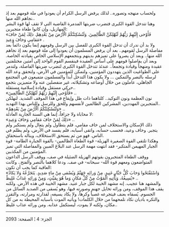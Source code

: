 ------------------------------------------------------------------------

ولحساب منهجه وتصوره.. لذلك يرفض الرسل الكرام أن يعودوا في ملة قومهم بعد
إذ نجاهم الله منها..  
وهنا تتدخل القوة الكبرى فتضرب ضربتها المدمرة القاضية التي لا تقف لها قوة
البشر المهازيل، وإن كانوا طغاة متجبرين:  
«فَأَوْحى إِلَيْهِمْ رَبُّهُمْ لَنُهْلِكَنَّ الظَّالِمِينَ. وَلَنُسْكِنَنَّكُمُ الْأَرْضَ مِنْ بَعْدِهِمْ. ذلِكَ لِمَنْ خافَ
مَقامِي وَخافَ وَعِيدِ» .  
ولا بد أن ندرك أن تدخل القوة الكبرى للفصل بين الرسل وقومهم إنما يكون
دائماً بعد مفاصلة الرسل لقومهم.. بعد أن يرفض المسلمون أن يعودوا إلى ملة
قومهم بعد إذ نجاهم الله منها.. وبعد أن يصروا على تميزهم بدينهم وبتجمعهم
الإسلامي الخاص بقيادته الخاصة. وبعد أن يفاصلوا قومهم على أساس العقيدة
فينقسم القوم الواحد إلى أمتين مختلفتين عقيدة ومنهجاً وقيادة وتجمعاً..
عندئذ تتدخل القوة الكبرى لتضرب ضربتها الفاصلة، ولتدمر على الطواغيت الذين
يتهددون المؤمنين، ولتمكن للمؤمنين في الأرض، ولتحقق وعد الله لرسله بالنصر
والتمكين ... ولا يكون هذا التدخل أبداً والمسلمون متميعون في المجتمع
الجاهلي، عاملون من خلال أوضاعه وتشكيلاته، غير منفصلين عنه ولا متميزين
بتجمع حركي مستقل وقيادة إسلامية مستقلة..  
«فَأَوْحى إِلَيْهِمْ رَبُّهُمْ لَنُهْلِكَنَّ الظَّالِمِينَ» ..  
نون العظمة ونون التوكيد.. كلتاهما ذات ظل وإيقاع في هذا الموقف الشديد.
لنهلكن المتجبرين المهددين، المشركين الظالمين لأنفسهم وللحق وللرسل وللناس
بهذا التهديد..  
«وَلَنُسْكِنَنَّكُمُ الْأَرْضَ مِنْ بَعْدِهِمْ» ..  
لا محاباة ولا جزافاً، إنما هي السنة الجارية العادلة:  
«ذلِكَ لِمَنْ خافَ مَقامِي وَخافَ وَعِيدِ» ..  
ذلك الإسكان والاستخلاف لمن خاف مقامي، فلم يتطاول ولم يتعال ولم يستكبر
ولم يتجبر. وخاف وعيد، فحسب حسابه، واتقى أسبابه، فلم يفسد في الأرض، ولم
يظلم في الناس. فهو من ثم يستحق الاستخلاف، ويناله باستحقاق.  
وهكذا تلتقي القوة الصغيرة الهزيلة- قوة الطغاة الظالمين- بالقوة الجبارة
الطامة- قوة الجبار المهيمن المتكبر- فقد انتهت مهمة الرسل عند البلاغ
المبين والمفاصلة التي تميز المؤمنين من المكذبين.  
ووقف الطغاة المتجبرون بقوتهم الهزيلة الضئيلة في صف، ووقف الرسل الداعون
المتواضعون ومعهم قوة الله- سبحانه- في صف. ودعا كلاهما بالنصر والفتح..
وكانت العاقبة كما يجب أن تكون:  
«وَاسْتَفْتَحُوا وَخابَ كُلُّ جَبَّارٍ عَنِيدٍ. مِنْ وَرائِهِ جَهَنَّمُ وَيُسْقى مِنْ ماءٍ صَدِيدٍ. يَتَجَرَّعُهُ
وَلا يَكادُ يُسِيغُهُ، وَيَأْتِيهِ الْمَوْتُ مِنْ كُلِّ مَكانٍ وَما هُوَ بِمَيِّتٍ، وَمِنْ وَرائِهِ عَذابٌ
غَلِيظٌ» ..  
والمشهد هنا عجيب. إنه مشهد الخيبة لكل جبار عنيد. مشهد الخيبة في هذه
الأرض. ولكنه يقف هذا الموقف، ومن ورائه تخايل جهنم وصورته فيها، وهو يُسقى
من الصديد السائل من الجسوم. يُسقاه بعنف فيتجرعه غصباً وكرهاً، ولا يكاد
يسيغه، لقذارته ومرارته، والتقزز والتكره باديان نكاد نلمحهما من خلال
الكلمات! ويأتيه الموت بأسبابه المحيطة به من كل مكان، ولكنه لا يموت،
ليستكمل عذابه. ومن ورائه عذاب غليظ..

------------------------------------------------------------------------

الجزء: 4 ¦ الصفحة: 2093
